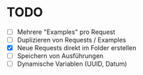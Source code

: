# TODO

 - [ ] Mehrere "Examples" pro Request
 - [ ] Duplizieren von Requests / Examples
 - [x] Neue Requests direkt im Folder erstellen
 - [ ] Speichern von Ausführungen
 - [ ] Dynamische Variablen (UUID, Datum)